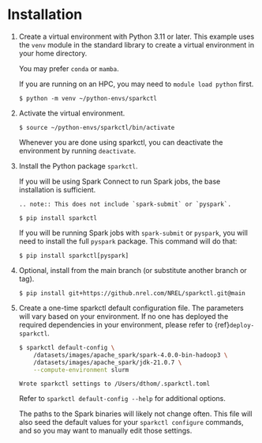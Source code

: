 # Installation

1. Create a virtual environment with Python 3.11 or later. This example uses the `venv` module in
   the standard library to create a virtual environment in your home directory.

   You may prefer `conda` or `mamba`.

   If you are running on an HPC, you may need to `module load python` first.

   ```console
   $ python -m venv ~/python-envs/sparkctl
   ```

2. Activate the virtual environment.

   ```console
   $ source ~/python-envs/sparkctl/bin/activate
   ```

   Whenever you are done using sparkctl, you can deactivate the environment by running `deactivate`.

3. Install the Python package `sparkctl`.

   If you will be using Spark Connect to run Spark jobs, the base installation is sufficient.
   
   ```{eval-rst}
   .. note:: This does not include `spark-submit` or `pyspark`.
   ```

   ```console
   $ pip install sparkctl
   ```
   
   If you will be running Spark jobs with `spark-submit` or `pyspark`, you will need to install
   the full `pyspark` package. This command will do that:

   ```console
   $ pip install sparkctl[pyspark]
   ```
   
4. Optional, install from the main branch (or substitute another branch or tag).

   ```console
   $ pip install git+https://github.nrel.com/NREL/sparkctl.git@main
   ```

5. Create a one-time sparkctl default configuration file. The parameters will vary based on your
   environment. If no one has deployed the required dependencies in your environment, please refer
   to {ref}`deploy-sparkctl`.

   ```bash
   $ sparkctl default-config \
       /datasets/images/apache_spark/spark-4.0.0-bin-hadoop3 \
       /datasets/images/apache_spark/jdk-21.0.7 \
       --compute-environment slurm
   ```
   ```console
   Wrote sparkctl settings to /Users/dthom/.sparkctl.toml
   ```
   Refer to `sparkctl default-config --help` for additional options.
   
   The paths to the Spark binaries will likely not change often. This file will also seed the default
   values for your `sparkctl configure` commands, and so you may want to manually edit those settings.
